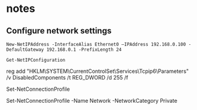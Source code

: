 # notes

## Configure network settings

```
New-NetIPAddress -InterfaceAlias Ethernet0 –IPAddress 192.168.0.100 -DefaultGateway 192.168.0.1 -PrefixLength 24
```

```
Get-NetIPConfiguration
```


reg add "HKLM\SYSTEM\CurrentControlSet\Services\Tcpip6\Parameters" /v DisabledComponents /t REG_DWORD /d 255 /f


Set-NetConnectionProfile

Set-NetConnectionProfile -Name Network -NetworkCategory Private
